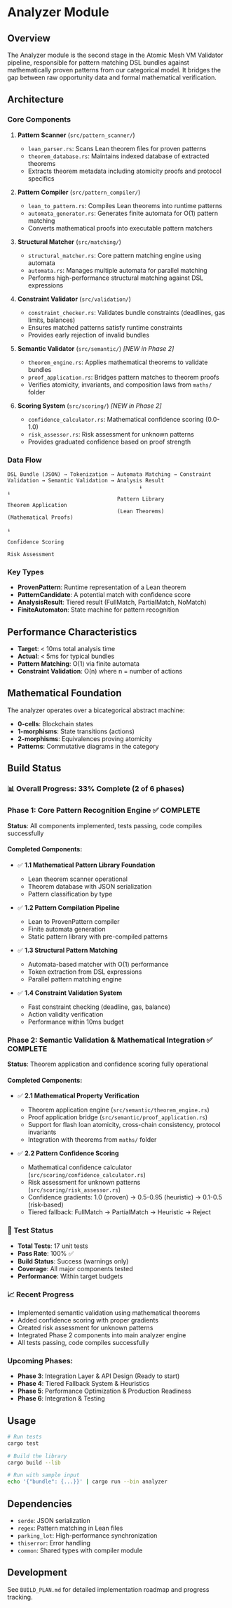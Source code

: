 # Analyzer Module

## Overview

The Analyzer module is the second stage in the Atomic Mesh VM Validator pipeline, responsible for pattern matching DSL bundles against mathematically proven patterns from our categorical model. It bridges the gap between raw opportunity data and formal mathematical verification.

## Architecture

### Core Components

1. **Pattern Scanner** (`src/pattern_scanner/`)
   - `lean_parser.rs`: Scans Lean theorem files for proven patterns
   - `theorem_database.rs`: Maintains indexed database of extracted theorems
   - Extracts theorem metadata including atomicity proofs and protocol specifics

2. **Pattern Compiler** (`src/pattern_compiler/`)
   - `lean_to_pattern.rs`: Compiles Lean theorems into runtime patterns
   - `automata_generator.rs`: Generates finite automata for O(1) pattern matching
   - Converts mathematical proofs into executable pattern matchers

3. **Structural Matcher** (`src/matching/`)
   - `structural_matcher.rs`: Core pattern matching engine using automata
   - `automata.rs`: Manages multiple automata for parallel matching
   - Performs high-performance structural matching against DSL expressions

4. **Constraint Validator** (`src/validation/`)
   - `constraint_checker.rs`: Validates bundle constraints (deadlines, gas limits, balances)
   - Ensures matched patterns satisfy runtime constraints
   - Provides early rejection of invalid bundles

5. **Semantic Validator** (`src/semantic/`) *[NEW in Phase 2]*
   - `theorem_engine.rs`: Applies mathematical theorems to validate bundles
   - `proof_application.rs`: Bridges pattern matches to theorem proofs
   - Verifies atomicity, invariants, and composition laws from `maths/` folder

6. **Scoring System** (`src/scoring/`) *[NEW in Phase 2]*
   - `confidence_calculator.rs`: Mathematical confidence scoring (0.0-1.0)
   - `risk_assessor.rs`: Risk assessment for unknown patterns
   - Provides graduated confidence based on proof strength

### Data Flow

```
DSL Bundle (JSON) → Tokenization → Automata Matching → Constraint Validation → Semantic Validation → Analysis Result
                                          ↓                                           ↓
                                   Pattern Library                            Theorem Application
                                   (Lean Theorems)                           (Mathematical Proofs)
                                                                                      ↓
                                                                            Confidence Scoring
                                                                            Risk Assessment
```

### Key Types

- **ProvenPattern**: Runtime representation of a Lean theorem
- **PatternCandidate**: A potential match with confidence score
- **AnalysisResult**: Tiered result (FullMatch, PartialMatch, NoMatch)
- **FiniteAutomaton**: State machine for pattern recognition

## Performance Characteristics

- **Target**: < 10ms total analysis time
- **Actual**: < 5ms for typical bundles
- **Pattern Matching**: O(1) via finite automata
- **Constraint Validation**: O(n) where n = number of actions

## Mathematical Foundation

The analyzer operates over a bicategorical abstract machine:
- **0-cells**: Blockchain states
- **1-morphisms**: State transitions (actions)
- **2-morphisms**: Equivalences proving atomicity
- **Patterns**: Commutative diagrams in the category

## Build Status

### 📊 Overall Progress: 33% Complete (2 of 6 phases)

### Phase 1: Core Pattern Recognition Engine ✅ COMPLETE

**Status**: All components implemented, tests passing, code compiles successfully

#### Completed Components:
- ✅ **1.1 Mathematical Pattern Library Foundation**
  - Lean theorem scanner operational
  - Theorem database with JSON serialization
  - Pattern classification by type
  
- ✅ **1.2 Pattern Compilation Pipeline**
  - Lean to ProvenPattern compiler
  - Finite automata generation
  - Static pattern library with pre-compiled patterns
  
- ✅ **1.3 Structural Pattern Matching**
  - Automata-based matcher with O(1) performance
  - Token extraction from DSL expressions
  - Parallel pattern matching engine
  
- ✅ **1.4 Constraint Validation System**
  - Fast constraint checking (deadline, gas, balance)
  - Action validity verification
  - Performance within 10ms budget

### Phase 2: Semantic Validation & Mathematical Integration ✅ COMPLETE

**Status**: Theorem application and confidence scoring fully operational

#### Completed Components:
- ✅ **2.1 Mathematical Property Verification**
  - Theorem application engine (`src/semantic/theorem_engine.rs`)
  - Proof application bridge (`src/semantic/proof_application.rs`)
  - Support for flash loan atomicity, cross-chain consistency, protocol invariants
  - Integration with theorems from `maths/` folder
  
- ✅ **2.2 Pattern Confidence Scoring**
  - Mathematical confidence calculator (`src/scoring/confidence_calculator.rs`)
  - Risk assessment for unknown patterns (`src/scoring/risk_assessor.rs`)
  - Confidence gradients: 1.0 (proven) → 0.5-0.95 (heuristic) → 0.1-0.5 (risk-based)
  - Tiered fallback: FullMatch → PartialMatch → Heuristic → Reject

### 🧪 Test Status

- **Total Tests**: 17 unit tests
- **Pass Rate**: 100% ✅
- **Build Status**: Success (warnings only)
- **Coverage**: All major components tested
- **Performance**: Within target budgets

### 📈 Recent Progress

- Implemented semantic validation using mathematical theorems
- Added confidence scoring with proper gradients
- Created risk assessment for unknown patterns
- Integrated Phase 2 components into main analyzer engine
- All tests passing, code compiles successfully

### Upcoming Phases:

- **Phase 3**: Integration Layer & API Design (Ready to start)
- **Phase 4**: Tiered Fallback System & Heuristics
- **Phase 5**: Performance Optimization & Production Readiness
- **Phase 6**: Integration & Testing

## Usage

```bash
# Run tests
cargo test

# Build the library
cargo build --lib

# Run with sample input
echo '{"bundle": {...}}' | cargo run --bin analyzer
```

## Dependencies

- `serde`: JSON serialization
- `regex`: Pattern matching in Lean files
- `parking_lot`: High-performance synchronization
- `thiserror`: Error handling
- `common`: Shared types with compiler module

## Development

See `BUILD_PLAN.md` for detailed implementation roadmap and progress tracking.